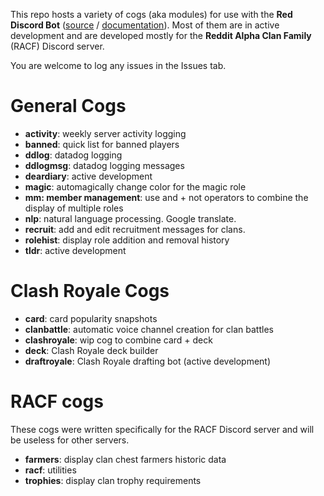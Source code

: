 This repo hosts a variety of cogs (aka modules) for use with the **Red Discord Bot** ([source](https://twentysix26.github.io/Red-Docs/) / [documentation](https://twentysix26.github.io/Red-Docs/])). Most of them are in active development and are developed mostly for the **Reddit Alpha Clan Family** (RACF) Discord server.

You are welcome to log any issues in the Issues tab.

# General Cogs
* **activity**: weekly server activity logging
* **banned**: quick list for banned players
* **ddlog**: datadog logging
* **ddlogmsg**: datadog logging messages
* **deardiary**: active development
* **magic**: automagically change color for the magic role
* **mm: member management**: use and + not operators to combine the display of multiple roles
* **nlp**: natural language processing. Google translate.
* **recruit**: add and edit recruitment messages for clans.
* **rolehist**: display role addition and removal history
* **tldr**: active development


# Clash Royale Cogs
* **card**: card popularity snapshots
* **clanbattle**: automatic voice channel creation for clan battles
* **clashroyale**: wip cog to combine card + deck
* **deck**: Clash Royale deck builder
* **draftroyale**: Clash Royale drafting bot (active development)

# RACF cogs
These cogs were written specifically for the RACF Discord server and will be useless for other servers.
* **farmers**: display clan chest farmers historic data
* **racf**: utilities
* **trophies**: display clan trophy requirements

